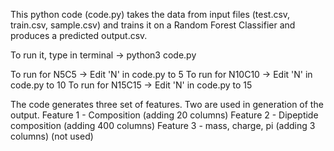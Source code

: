 This python code (code.py) takes the data from input files (test.csv, train.csv, sample.csv) and trains it on a Random Forest Classifier and produces a predicted output.csv. 

To run it, type in terminal -> python3 code.py

To run for N5C5 -> Edit 'N' in code.py to 5
To run for N10C10 -> Edit 'N' in code.py to 10
To run for N15C15 -> Edit 'N' in code.py to 15

The code generates three set of features. Two are used in generation of the output.
Feature 1 - Composition (adding 20 columns)
Feature 2 - Dipeptide composition (adding 400 columns)
Feature 3 - mass, charge, pi (adding 3 columns) (not used)




